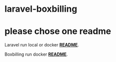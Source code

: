 # laravel-boxbilling
# please chose one readme

Laravel run local or docker **[README](https://github.com/nurefendi/laravel-boxbilling/blob/master/laravel-vuejs/README.md)**.

Boxbilling run docker **[README](https://github.com/nurefendi/laravel-boxbilling/blob/master/boxbilling/README.md)**.
